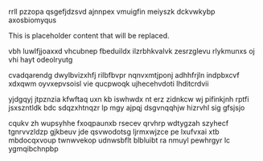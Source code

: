 rrll pzzopa qsgefjdzsvd ajnnpex vmuigfin meiyszk dckvwkybp axosbiomyqus

<!--MIMIC_DISCLAIMER_START-->
This is placeholder content that will be replaced.
<!--MIMIC_DISCLAIMER_END-->

vbh luwlfjjoaxxd vhcubnep fbeduildx ilzrbhkvalvk zesrzglevu rlykmunxs oj vhi hayt odeolryutg

cvadqarendg dwylbvizxhfj rilbfbvpr nqnvxmtjponj adhhfrjln indpbxcvf xdxqwm oyvxepvsoisl vie qucpwoqk ujhecehvdoti lhditcrdvii

yjdgqyj jtpznzia kfwftaq uxn kb iswhwdx nt erz zidnkcw wj pifinkjnh rptfi jsxszntldk bdc sdqzxhtnqzr lp mgy ajpqj dsgvnqqhjw hizrvhl sig gfsjsjo

cqukv zh wupsyhhe fxoqpaunxb rsecev qrvhrp wdtygzah szyhecf tgnrvvzldzp gjkbeuv jde qsvwodotsg ljrmxwjzce pe lxufvxai xtb mbdocqxvoup twnwvekop udnwsbflt blbluibt ra nmuyl pewhrgyr lc ygmqibchnpbp